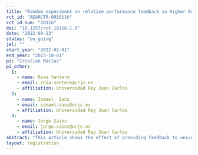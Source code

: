 ```yaml
---
title: "Random experiment on relative performance feedback in Higher Education at URJC"
rct_id: "AEARCTR-0010116"
rct_id_num: "10116"
doi: "10.1257/rct.10116-1.0"
date: "2022-09-23"
status: "on_going"
jel: ""
start_year: "2022-02-01"
end_year: "2023-10-01"
pi: "Cristian Macías"
pi_other:
  1:
    - name: Rosa Santero
    - email: rosa.santero@urjc.es
    - affiliation: Universidad Rey Juan Carlos
  2:
    - name: Ismael  Sanz
    - email: ismael.sanz@urjc.es
    - affiliation: Universidad Rey Juan Carlos
  3:
    - name: Jorge Sainz
    - email: jorge.sainz@urjc.es
    - affiliation: Universidad Rey Juan Carlos
abstract: "This article shows the effect of providing feedback to university students of the Rey Juan Carlos University of Madrid on their percentile in the distribution of grades in different tests carried out throughout the second semester of the 2022 academic year. To carry out the study, carried out a randomized experiment among students, with the aim of determining whether greater transparency in the results throughout the semester increased performance at the end of the course. It is intended to demonstrate that informing students about their relative position during the semester based on the percentile they obtain with respect to the class can achieve added motivation in order to improve final grades."
layout: registration
---
```


